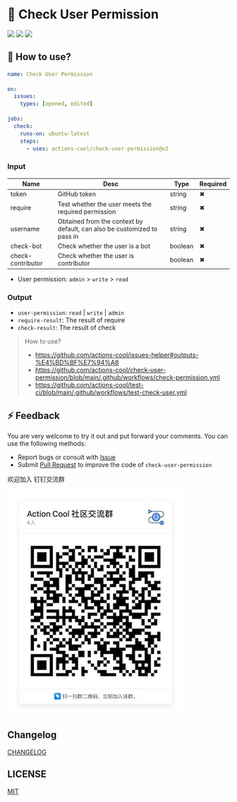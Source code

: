 # 👮 Check User Permission

![](https://img.shields.io/github/workflow/status/actions-cool/check-user-permission/CI?style=flat-square)
[![](https://img.shields.io/badge/marketplace-check--user--permission-blueviolet?style=flat-square)](https://github.com/marketplace/actions/check-user-permission)
[![](https://img.shields.io/github/v/release/actions-cool/check-user-permission?style=flat-square&color=orange)](https://github.com/actions-cool/check-user-permission/releases)

## 🚀 How to use?

```yml
name: Check User Permission

on:
  issues:
    types: [opened, edited]

jobs:
  check:
    runs-on: ubuntu-latest
    steps:
      - uses: actions-cool/check-user-permission@v2
```

### Input

| Name | Desc | Type | Required |
| -- | -- | -- | -- |
| token | GitHub token | string | ✖ |
| require | Test whether the user meets the required permission | string | ✖ |
| username | Obtained from the context by default, can also be customized to pass in | string | ✖ |
| check-bot | Check whether the user is a bot | boolean | ✖ |
| check-contributor | Check whether the user is contributor | boolean | ✖ |

- User permission: `admin` > `write` > `read`

### Output

- `user-permission`: `read` | `write` | `admin`
- `require-result`: The result of require
- `check-result`: The result of check


> How to use?
> - https://github.com/actions-cool/issues-helper#outputs-%E4%BD%BF%E7%94%A8
> - https://github.com/actions-cool/check-user-permission/blob/main/.github/workflows/check-permission.yml
> - https://github.com/actions-cool/test-ci/blob/main/.github/workflows/test-check-user.yml

## ⚡ Feedback

You are very welcome to try it out and put forward your comments. You can use the following methods:

- Report bugs or consult with [Issue](https://github.com/actions-cool/check-user-permissionissues)
- Submit [Pull Request](https://github.com/actions-cool/check-user-permission/pulls) to improve the code of `check-user-permission`

欢迎加入 钉钉交流群

![](https://github.com/actions-cool/resources/blob/main/dingding.jpeg?raw=true)

## Changelog

[CHANGELOG](./CHANGELOG.md)

## LICENSE

[MIT](./LICENSE)
